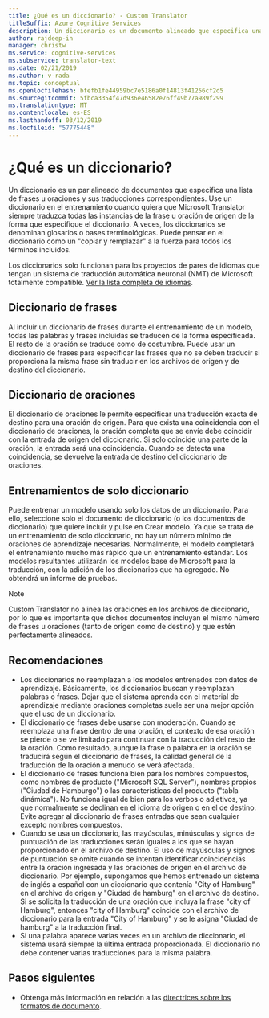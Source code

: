 ```yaml
---
title: ¿Qué es un diccionario? - Custom Translator
titleSuffix: Azure Cognitive Services
description: Un diccionario es un documento alineado que especifica una lista de frases u oraciones (con sus respectivas traducciones) que Microsoft Translator siempre debe traducir de la misma manera. A veces, los diccionarios también se denominan glosarios o bases terminológicas.
author: rajdeep-in
manager: christw
ms.service: cognitive-services
ms.subservice: translator-text
ms.date: 02/21/2019
ms.author: v-rada
ms.topic: conceptual
ms.openlocfilehash: bfefb1fe44959bc7e5186a0f14813f41256cf2d5
ms.sourcegitcommit: 5fbca3354f47d936e46582e76ff49b77a989f299
ms.translationtype: MT
ms.contentlocale: es-ES
ms.lasthandoff: 03/12/2019
ms.locfileid: "57775448"
---
```

# <a name="what-is-a-dictionary"></a>¿Qué es un diccionario?

Un diccionario es un par alineado de documentos que especifica una lista de frases u oraciones y sus traducciones correspondientes. Use un diccionario en el entrenamiento cuando quiera que Microsoft Translator siempre traduzca todas las instancias de la frase u oración de origen de la forma que especifique el diccionario. A veces, los diccionarios se denominan glosarios o bases terminológicas. Puede pensar en el diccionario como un "copiar y remplazar" a la fuerza para todos los términos incluidos.

Los diccionarios solo funcionan para los proyectos de pares de idiomas que tengan un sistema de traducción automática neuronal (NMT) de Microsoft totalmente compatible. [Ver la lista completa de idiomas](https://docs.microsoft.com/azure/cognitive-services/translator/language-support#customization).

## <a name="phrase-dictionary"></a>Diccionario de frases
Al incluir un diccionario de frases durante el entrenamiento de un modelo, todas las palabras y frases incluidas se traducen de la forma especificada. El resto de la oración se traduce como de costumbre. Puede usar un diccionario de frases para especificar las frases que no se deben traducir si proporciona la misma frase sin traducir en los archivos de origen y de destino del diccionario.

## <a name="sentence-dictionary"></a>Diccionario de oraciones
El diccionario de oraciones le permite especificar una traducción exacta de destino para una oración de origen. Para que exista una coincidencia con el diccionario de oraciones, la oración completa que se envíe debe coincidir con la entrada de origen del diccionario.  Si solo coincide una parte de la oración, la entrada será una coincidencia.  Cuando se detecta una coincidencia, se devuelve la entrada de destino del diccionario de oraciones.

## <a name="dictionary-only-trainings"></a>Entrenamientos de solo diccionario
Puede entrenar un modelo usando solo los datos de un diccionario. Para ello, seleccione solo el documento de diccionario (o los documentos de diccionario) que quiere incluir y pulse en Crear modelo. Ya que se trata de un entrenamiento de solo diccionario, no hay un número mínimo de oraciones de aprendizaje necesarias. Normalmente, el modelo completará el entrenamiento mucho más rápido que un entrenamiento estándar.  Los modelos resultantes utilizarán los modelos base de Microsoft para la traducción, con la adición de los diccionarios que ha agregado.  No obtendrá un informe de pruebas.

>[!Note]
>Custom Translator no alinea las oraciones en los archivos de diccionario, por lo que es importante que dichos documentos incluyan el mismo número de frases u oraciones (tanto de origen como de destino) y que estén perfectamente alineados.

## <a name="recommendations"></a>Recomendaciones

- Los diccionarios no reemplazan a los modelos entrenados con datos de aprendizaje.  Básicamente, los diccionarios buscan y reemplazan palabras o frases.  Dejar que el sistema aprenda con el material de aprendizaje mediante oraciones completas suele ser una mejor opción que el uso de un diccionario.
- El diccionario de frases debe usarse con moderación. Cuando se reemplaza una frase dentro de una oración, el contexto de esa oración se pierde o se ve limitado para continuar con la traducción del resto de la oración. Como resultado, aunque la frase o palabra en la oración se traducirá según el diccionario de frases, la calidad general de la traducción de la oración a menudo se verá afectada.
- El diccionario de frases funciona bien para los nombres compuestos, como nombres de producto ("Microsoft SQL Server"), nombres propios ("Ciudad de Hamburgo") o las características del producto ("tabla dinámica"). No funciona igual de bien para los verbos o adjetivos, ya que normalmente se declinan en el idioma de origen o en el de destino. Evite agregar al diccionario de frases entradas que sean cualquier excepto nombres compuestos.
- Cuando se usa un diccionario, las mayúsculas, minúsculas y signos de puntuación de las traducciones serán iguales a los que se hayan proporcionado en el archivo de destino. El uso de mayúsculas y signos de puntuación se omite cuando se intentan identificar coincidencias entre la oración ingresada y las oraciones de origen en el archivo de diccionario. Por ejemplo, supongamos que hemos entrenado un sistema de inglés a español con un diccionario que contenía "City of Hamburg" en el archivo de origen y "Ciudad de hamburg" en el archivo de destino. Si se solicita la traducción de una oración que incluya la frase "city of Hamburg", entonces "city of Hamburg" coincide con el archivo de diccionario para la entrada "City of Hamburg" y se le asigna "Ciudad de hamburg" a la traducción final.
- Si una palabra aparece varias veces en un archivo de diccionario, el sistema usará siempre la última entrada proporcionada. El diccionario no debe contener varias traducciones para la misma palabra.

## <a name="next-steps"></a>Pasos siguientes

- Obtenga más información en relación a las [directrices sobre los formatos de documento](document-formats-naming-convention.md).
